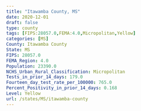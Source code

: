 ```yaml
---
title: "Itawamba County, MS"
date: 2020-12-01
draft: false
type: county
tags: [FIPS:28057.0,FEMA:4.0,Micropolitan,Yellow]
categories: [MS]
County: Itawamba County
State: MS
FIPS: 28057.0
FEMA_Region: 4.0
Population: 23390.0
NCHS_Urban_Rural_Classification: Micropolitan
Tests_in_prior_14_days: 179.0
Fourteen_day_test_rate_per_100000: 765.0
Percent_Positivity_in_prior_14_days: 0.168
Level: Yellow
url: /states/MS/itawamba-county
---
```



